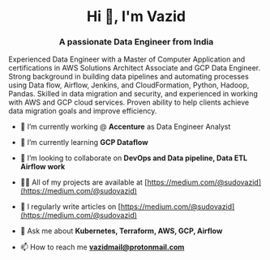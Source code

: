 
<h1 align="center">Hi 👋, I'm Vazid</h1>
<h3 align="center">A passionate Data Engineer from India</h3>


<P>Experienced Data Engineer with a Master of Computer Application and certifications in AWS Solutions Architect Associate and GCP Data Engineer. Strong background in building data pipelines and automating processes using Data flow, Airflow, Jenkins, and CloudFormation, Python, Hadoop, Pandas. Skilled in data migration and security, and experienced in working with AWS and GCP cloud services. Proven ability to help clients achieve data migration goals and improve efficiency.</p>


- 🔭 I’m currently working @ **Accenture** as Data Engineer Analyst

- 🌱 I’m currently learning **GCP Dataflow**

- 👯 I’m looking to collaborate on **DevOps and Data pipeline, Data ETL Airflow work**

- 👨‍💻 All of my projects are available at [https://medium.com/@sudovazid](https://medium.com/@sudovazid)

- 📝 I regularly write articles on [https://medium.com/@sudovazid](https://medium.com/@sudovazid)

- 💬 Ask me about **Kubernetes, Terraform, AWS, GCP, Airflow**

- 📫 How to reach me **vazidmail@protonmail.com**

